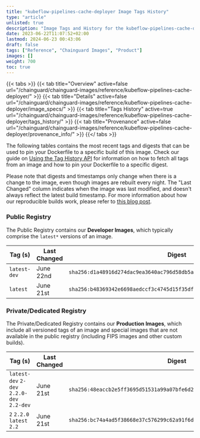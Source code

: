 ```yaml
---
title: "kubeflow-pipelines-cache-deployer Image Tags History"
type: "article"
unlisted: true
description: "Image Tags and History for the kubeflow-pipelines-cache-deployer Chainguard Image"
date: 2023-06-22T11:07:52+02:00
lastmod: 2024-06-23 00:43:06
draft: false
tags: ["Reference", "Chainguard Images", "Product"]
images: []
weight: 700
toc: true
---
```


{{< tabs >}}
{{< tab title="Overview" active=false url="/chainguard/chainguard-images/reference/kubeflow-pipelines-cache-deployer/" >}}
{{< tab title="Details" active=false url="/chainguard/chainguard-images/reference/kubeflow-pipelines-cache-deployer/image_specs/" >}}
{{< tab title="Tags History" active=true url="/chainguard/chainguard-images/reference/kubeflow-pipelines-cache-deployer/tags_history/" >}}
{{< tab title="Provenance" active=false url="/chainguard/chainguard-images/reference/kubeflow-pipelines-cache-deployer/provenance_info/" >}}
{{</ tabs >}}

The following tables contains the most recent tags and digests that can be used to pin your Dockerfile to a specific build of this image. Check our guide on [Using the Tag History API](/chainguard/chainguard-images/using-the-tag-history-api/) for information on how to fetch all tags from an image and how to pin your Dockerfile to a specific digest.

Please note that digests and timestamps only change when there is a change to the image, even though images are rebuilt every night. The "Last Changed" column indicates when the image was last modified, and doesn't always reflect the latest build timestamp. For more information about how our reproducible builds work, please refer to [this blog post](https://www.chainguard.dev/unchained/reproducing-chainguards-reproducible-image-builds).

### Public Registry
The Public Registry contains our **Developer Images**, which typically comprise the `latest*` versions of an image.

| Tag (s)       | Last Changed | Digest                                                                    |
|---------------|--------------|---------------------------------------------------------------------------|
|  `latest-dev` | June 22nd    | `sha256:d1a48916d274dac9ea3640ac796d58db5af2549069afff28275a915968852301` |
|  `latest`     | June 21st    | `sha256:b48369342e6698aedccf3c4745d15f35df1ededa67b75735b5acb3c635dd2c13` |


### Private/Dedicated Registry
The Private/Dedicated Registry contains our **Production Images**, which include all versioned tags of an image and special images that are not available in the public registry (including FIPS images and other custom builds).

| Tag (s)                                     | Last Changed | Digest                                                                    |
|---------------------------------------------|--------------|---------------------------------------------------------------------------|
|  `latest-dev` `2-dev` `2.2.0-dev` `2.2-dev` | June 21st    | `sha256:48eaccb2e5ff3695d51531a99a07bfe6d2f80c3e901815f1e3e1468e34e11065` |
|  `2` `2.2.0` `latest` `2.2`                 | June 21st    | `sha256:bc74a4ad5f38668e37c576299c62a91f6dca1d2dfb90b64d038bec36ee91c733` |


